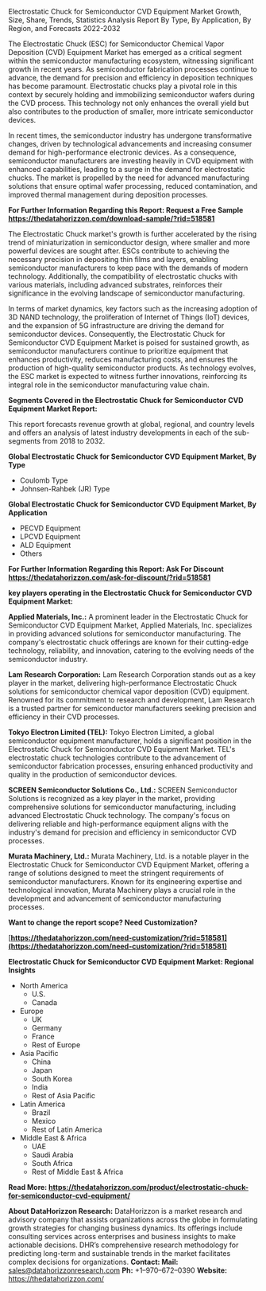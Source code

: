 ﻿Electrostatic Chuck for Semiconductor CVD Equipment Market Growth, Size, Share, Trends, Statistics Analysis Report By Type, By Application, By Region, and Forecasts 2022-2032

The Electrostatic Chuck (ESC) for Semiconductor Chemical Vapor Deposition (CVD) Equipment Market has emerged as a critical segment within the semiconductor manufacturing ecosystem, witnessing significant growth in recent years. As semiconductor fabrication processes continue to advance, the demand for precision and efficiency in deposition techniques has become paramount. Electrostatic chucks play a pivotal role in this context by securely holding and immobilizing semiconductor wafers during the CVD process. This technology not only enhances the overall yield but also contributes to the production of smaller, more intricate semiconductor devices.

In recent times, the semiconductor industry has undergone transformative changes, driven by technological advancements and increasing consumer demand for high-performance electronic devices. As a consequence, semiconductor manufacturers are investing heavily in CVD equipment with enhanced capabilities, leading to a surge in the demand for electrostatic chucks. The market is propelled by the need for advanced manufacturing solutions that ensure optimal wafer processing, reduced contamination, and improved thermal management during deposition processes.

**For Further Information Regarding this Report: Request a Free Sample <https://thedatahorizzon.com/download-sample/?rid=518581>** 

The Electrostatic Chuck market's growth is further accelerated by the rising trend of miniaturization in semiconductor design, where smaller and more powerful devices are sought after. ESCs contribute to achieving the necessary precision in depositing thin films and layers, enabling semiconductor manufacturers to keep pace with the demands of modern technology. Additionally, the compatibility of electrostatic chucks with various materials, including advanced substrates, reinforces their significance in the evolving landscape of semiconductor manufacturing.

In terms of market dynamics, key factors such as the increasing adoption of 3D NAND technology, the proliferation of Internet of Things (IoT) devices, and the expansion of 5G infrastructure are driving the demand for semiconductor devices. Consequently, the Electrostatic Chuck for Semiconductor CVD Equipment Market is poised for sustained growth, as semiconductor manufacturers continue to prioritize equipment that enhances productivity, reduces manufacturing costs, and ensures the production of high-quality semiconductor products. As technology evolves, the ESC market is expected to witness further innovations, reinforcing its integral role in the semiconductor manufacturing value chain.

**Segments Covered in the Electrostatic Chuck for Semiconductor CVD Equipment Market Report:**

This report forecasts revenue growth at global, regional, and country levels and offers an analysis of latest industry developments in each of the sub-segments from 2018 to 2032.

**Global Electrostatic Chuck for Semiconductor CVD Equipment Market, By Type**

- Coulomb Type
- Johnsen-Rahbek (JR) Type

**Global Electrostatic Chuck for Semiconductor CVD Equipment Market, By Application**

- PECVD Equipment
- LPCVD Equipment
- ALD Equipment
- Others

**For Further Information Regarding this Report: Ask For Discount <https://thedatahorizzon.com/ask-for-discount/?rid=518581>** 

**key players operating in the Electrostatic Chuck for Semiconductor CVD Equipment Market:**

**Applied Materials, Inc.:** A prominent leader in the Electrostatic Chuck for Semiconductor CVD Equipment Market, Applied Materials, Inc. specializes in providing advanced solutions for semiconductor manufacturing. The company's electrostatic chuck offerings are known for their cutting-edge technology, reliability, and innovation, catering to the evolving needs of the semiconductor industry.

**Lam Research Corporation:** Lam Research Corporation stands out as a key player in the market, delivering high-performance Electrostatic Chuck solutions for semiconductor chemical vapor deposition (CVD) equipment. Renowned for its commitment to research and development, Lam Research is a trusted partner for semiconductor manufacturers seeking precision and efficiency in their CVD processes.

**Tokyo Electron Limited (TEL):** Tokyo Electron Limited, a global semiconductor equipment manufacturer, holds a significant position in the Electrostatic Chuck for Semiconductor CVD Equipment Market. TEL's electrostatic chuck technologies contribute to the advancement of semiconductor fabrication processes, ensuring enhanced productivity and quality in the production of semiconductor devices.

**SCREEN Semiconductor Solutions Co., Ltd.:** SCREEN Semiconductor Solutions is recognized as a key player in the market, providing comprehensive solutions for semiconductor manufacturing, including advanced Electrostatic Chuck technology. The company's focus on delivering reliable and high-performance equipment aligns with the industry's demand for precision and efficiency in semiconductor CVD processes.

**Murata Machinery, Ltd.:** Murata Machinery, Ltd. is a notable player in the Electrostatic Chuck for Semiconductor CVD Equipment Market, offering a range of solutions designed to meet the stringent requirements of semiconductor manufacturers. Known for its engineering expertise and technological innovation, Murata Machinery plays a crucial role in the development and advancement of semiconductor manufacturing processes.

**Want to change the report scope? Need Customization?**

[**https://thedatahorizzon.com/need-customization/?rid=518581](https://thedatahorizzon.com/need-customization/?rid=518581)** 

**Electrostatic Chuck for Semiconductor CVD Equipment Market: Regional Insights**

- North America
  - U.S.
  - Canada
- Europe
  - UK
  - Germany
  - France
  - Rest of Europe
- Asia Pacific
  - China
  - Japan
  - South Korea
  - India
  - Rest of Asia Pacific
- Latin America
  - Brazil
  - Mexico
  - Rest of Latin America
- Middle East & Africa
  - UAE
  - Saudi Arabia
  - South Africa
  - Rest of Middle East & Africa

**Read More: <https://thedatahorizzon.com/product/electrostatic-chuck-for-semiconductor-cvd-equipment/>** 

**About DataHorizzon Research:**DataHorizzon is a market research and advisory company that assists organizations across the globe in formulating growth strategies for changing business dynamics. Its offerings include consulting services across enterprises and business insights to make actionable decisions. DHR’s comprehensive research methodology for predicting long-term and sustainable trends in the market facilitates complex decisions for organizations.**Contact:Mail:** <sales@datahorizzonresearch.com> **Ph:** +1–970–672–0390**Website:** <https://thedatahorizzon.com/> 
